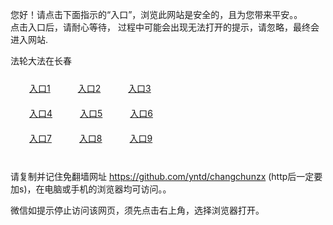 您好！请点击下面指示的“入口”，浏览此网站是安全的，且为您带来平安。。 <br/>
点击入口后，请耐心等待， 过程中可能会出现无法打开的提示，请忽略，最终会进入网站. </br>

法轮大法在长春<br/>
<div style="padding:10px"><a style="margin:20px" target="_blank" href="https://d1plxgsf6xv3a1.cloudfront.net/2Qpsp?jsratl" id="ccLink1" rel="nofollow">入口1</a> <a target="_blank" style="margin:20px" href="https://d7gi4olszzc2i.cloudfront.net/2Qpsp?livktgx" id="ccLink2" rel="nofollow">入口2</a> <a style="margin:20px" target="_blank" href="https://d28ndaygqitxy6.cloudfront.net/2Qpsp?jilfhke" id="ccLink3" rel="nofollow">入口3</a></div>

<div style="padding:10px" ><a style="margin:20px" target="_blank" href="https://d1plxgsf6xv3a1.cloudfront.net/2Qpsp?jsratl" id="ccLink4" rel="nofollow">入口4</a> <a style="margin:20px" href="https://d7gi4olszzc2i.cloudfront.net/2Qpsp?livktgx" target="_blank" id="ccLink5" rel="nofollow">入口5</a> <a style="margin:20px" href="https://d28ndaygqitxy6.cloudfront.net/2Qpsp?jilfhke" target="_blank" id="ccLink6" rel="nofollow">入口6</a></div>

<div style="padding:10px"><a style="margin:20px" target="_blank" href="https://d1plxgsf6xv3a1.cloudfront.net/2Qpsp?jsratl" id="ccLink7" rel="nofollow">入口7</a> <a style="margin:20px" href="https://d7gi4olszzc2i.cloudfront.net/2Qpsp?livktgx" target="_blank" id="ccLink8" rel="nofollow">入口8</a> <a style="margin:20px" target="_blank" href="https://d28ndaygqitxy6.cloudfront.net/2Qpsp?jilfhke" id="ccLink9" rel="nofollow">入口9</a></div>

<br/>



请复制并记住免翻墙网址 https://github.com/yntd/changchunzx (http后一定要加s)，在电脑或手机的浏览器均可访问。。<br/>

微信如提示停止访问该网页，须先点击右上角，选择浏览器打开。
